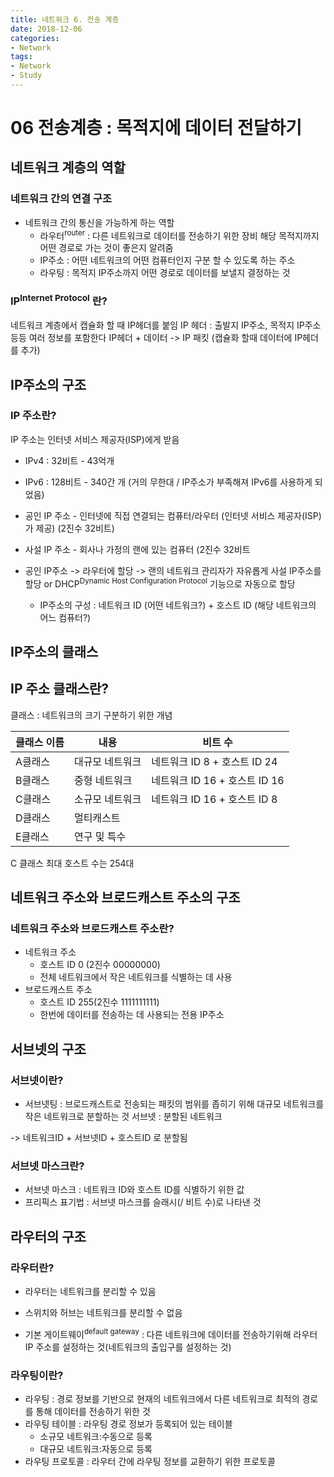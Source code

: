 ```yaml
---
title: 네트워크 6. 전송 계층
date: 2018-12-06
categories:
- Network
tags:
- Network
- Study
---
```

# 06 전송계층 : 목적지에 데이터 전달하기

## 네트워크 계층의 역할
### 네트워크 간의 연결 구조

- 네트워크 간의 통신을 가능하게 하는 역할
  - 라우터<sup>router</sup> : 다른 네트워크로 데이터를 전송하기 위한 장비
      해당 목적지까지 어떤 경로로 가는 것이 좋은지 알려줌
  - IP주소 : 어떤 네트워크의 어떤 컴퓨터인지 구분 할 수 있도록 하는 주소
  - 라우팅 : 목적지 IP주소까지 어떤 경로로 데이터를 보낼지 결정하는 것

### IP<sup>Internet Protocol</sup> 란?

네트워크 계층에서 캡슐화 할 때 IP헤더를 붙임
IP 헤더 : 출발지 IP주소, 목적지 IP주소 등등 여러 정보를 포함한다
IP헤더 + 데이터 -> IP 패킷 (캡슐화 할때 데이터에 IP헤더를 추가)

## IP주소의 구조
### IP 주소란?

IP 주소는 인터넷 서비스 제공자(ISP)에게 받음
  - IPv4 : 32비트 - 43억개
  - IPv6 : 128비트 - 340간 개 (거의 무한대 / IP주소가 부족해져 IPv6를 사용하게 되었음)

  - 공인 IP 주소 - 인터넷에 직접 연결되는 컴퓨터/라우터 (인터넷 서비스 제공자(ISP)가 제공) (2진수 32비트)
  - 사설 IP 주소 - 회사나 가정의 랜에 있는 컴퓨터  (2진수 32비트

- 공인 IP주소 -> 라우터에 할당 -> 랜의 네트워크 관리자가 자유롭게 사설 IP주소를 할당 or DHCP<sup>Dynamic Host Configuration Protocol</sup> 기능으로 자동으로 할당

	- IP주소의 구성 : 네트워크 ID (어떤 네트워크?) + 호스트 ID (해당 네트워크의 어느 컴퓨터?)

## IP주소의 클래스
## IP 주소 클래스란?

클래스 : 네트워크의 크기 구분하기 위한 개념

|클래스 이름| 내용|비트 수|
| --- | --- |---|
|A클래스|대규모 네트워크| 네트워크 ID 8 + 호스트 ID 24|
|B클래스|중형 네트워크|네트워크 ID 16 + 호스트 ID 16|
|C클래스|소규모 네트워크|네트워크 ID 16 + 호스트 ID 8|
|D클래스|멀티캐스트||
|E클래스|연구 및 특수||

C 클래스 최대 호스트 수는 254대

## 네트워크 주소와 브로드캐스트 주소의 구조
### 네트워크 주소와 브로드캐스트 주소란?

- 네트워크 주소
  - 호스트 ID 0 (2진수 00000000)
  - 전체 네트워크에서 작은 네트워크를 식별하는 데 사용
- 브로드캐스트 주소
  - 호스트 ID 255(2진수 1111111111)
  - 한번에 데이터를 전송하는 데 사용되는 전용 IP주소

## 서브넷의 구조
### 서브넷이란?
- 서브넷팅 : 브로드캐스트로 전송되는 패킷의 범위를 좁히기 위해 대규모 네트워크를 작은 네트워크로 분할하는 것
서브넷 : 분할된 네트워크

-> 네트워크ID + 서브넷ID + 호스트ID 로 분할됨

### 서브넷 마스크란?

- 서브넷 마스크 : 네트워크 ID와 호스트 ID를 식별하기 위한 값
- 프리픽스 표기법 : 서브넷 마스크를 슬래시(/ 비트 수)로 나타낸 것

## 라우터의 구조
### 라우터란?
- 라우터는 네트워크를 분리할 수 있음
- 스위치와 허브는 네트워크를 분리할 수 없음

- 기본 게이트웨이<sup>default gateway</sup> : 다른 네트워크에 데이터를 전송하기위해 라우터 IP 주소를 설정하는 것(네트워크의 출입구를 설정하는 것)

### 라우팅이란?
- 라우팅 : 경로 정보를 기반으로 현재의 네트워크에서 다른 네트워크로 최적의 경로를 통해 데이터를 전송하기 위한 것
- 라우팅 테이블 : 라우팅 경로 정보가 등록되어 있는 테이블
	- 소규모 네트워크:수동으로 등록
	- 대규모 네트워크:자동으로 등록
- 라우팅 프로토콜 : 라우터 간에 라우팅 정보를 교환하기 위한 프로토콜
